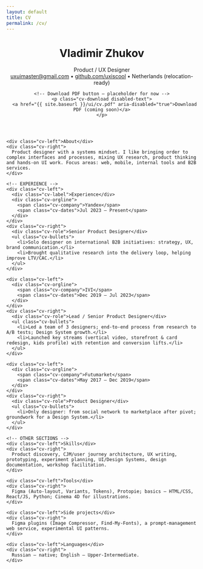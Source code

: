 ```yaml
---
layout: default
title: CV
permalink: /cv/
---
```


<div class="container">
  <!-- Heading and contacts -->
  <header class="cv-head">
    <h1 class="cv-name">Vladimir Zhukov</h1>
    <div class="cv-title">Product / UX Designer</div>
    <div class="cv-contacts">
      <a href="mailto:uxuimaster@gmail.com" class="cv-contact">uxuimaster@gmail.com</a>
      <span class="cv-sep">•</span>
      <a href="https://github.com/uxiscool" class="cv-contact" target="_blank" rel="noopener">github.com/uxiscool</a>
      <span class="cv-sep">•</span>
      <span class="cv-contact">Netherlands (relocation-ready)</span>
    </div>

    <!-- Download PDF button — placeholder for now -->
    <p class="cv-download disabled-text">
      <a href="{{ site.baseurl }}/ui/cv.pdf" aria-disabled="true">Download PDF (coming soon)</a>
    </p>
  </header>

  <!-- CV grid: labels on the left, content on the right -->
  <section class="cv-grid">

    <div class="cv-left">About</div>
    <div class="cv-right">
      Product designer with a systems mindset. I like bringing order to complex interfaces and processes, mixing UX research, product thinking and hands-on UI work. Focus areas: web, mobile, internal tools and B2B services.
    </div>

    <!-- EXPERIENCE -->
    <div class="cv-left">
      <div class="cv-label">Experience</div>
      <div class="cv-orgline">
        <span class="cv-company">Yandex</span>
        <span class="cv-dates">Jul 2023 — Present</span>
      </div>
    </div>
    <div class="cv-right">
      <div class="cv-role">Senior Product Designer</div>
      <ul class="cv-bullets">
        <li>Solo designer on international B2B initiatives: strategy, UX, brand communication.</li>
        <li>Brought qualitative research into the delivery loop, helping improve LTV/CAC.</li>
      </ul>
    </div>

    <div class="cv-left">
      <div class="cv-orgline">
        <span class="cv-company">IVI</span>
        <span class="cv-dates">Dec 2019 — Jul 2023</span>
      </div>
    </div>
    <div class="cv-right">
      <div class="cv-role">Lead / Senior Product Designer</div>
      <ul class="cv-bullets">
        <li>Led a team of 3 designers; end-to-end process from research to A/B tests; Design System growth.</li>
        <li>Launched key streams (vertical video, storefront & card redesign, kids profile) with retention and conversion lifts.</li>
      </ul>
    </div>

    <div class="cv-left">
      <div class="cv-orgline">
        <span class="cv-company">Futumarket</span>
        <span class="cv-dates">May 2017 — Dec 2019</span>
      </div>
    </div>
    <div class="cv-right">
      <div class="cv-role">Product Designer</div>
      <ul class="cv-bullets">
        <li>Only designer: from social network to marketplace after pivot; groundwork for a Design System.</li>
      </ul>
    </div>

    <!-- OTHER SECTIONS -->
    <div class="cv-left">Skills</div>
    <div class="cv-right">
      Product discovery, CJM/user journey architecture, UX writing, prototyping, experiment planning, UI/Design Systems, design documentation, workshop facilitation.
    </div>

    <div class="cv-left">Tools</div>
    <div class="cv-right">
      Figma (Auto-layout, Variants, Tokens), Protopie; basics — HTML/CSS, React/JS, Python; Cinema 4D for illustrations.
    </div>

    <div class="cv-left">Side projects</div>
    <div class="cv-right">
      Figma plugins (Image Compressor, Find-My-Fonts), a prompt-management web service, experimental UI patterns.
    </div>

    <div class="cv-left">Languages</div>
    <div class="cv-right">
      Russian — native; English — Upper-Intermediate.
    </div>

  </section>

  <div class="intro-divider"></div>
</div>
